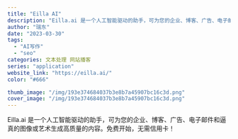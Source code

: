 ```yaml
---
title: "Eilla AI"
description: "Eilla.ai 是一个人工智能驱动的助手，可为您的企业、博客、广告、电子邮件和逼真的图像或艺术生成高质量的内容。免费开"
author: "瑞东"
date: "2023-03-30"
tags:
  - "AI写作"
  - "seo"
categories: 文本处理 网站播客
series: "application"
website_link: "https://eilla.ai/"
color: "#666"

thumb_image: "/img/193e374684037b3e8b7a45907bc16c3d.png"
cover_image: "/img/193e374684037b3e8b7a45907bc16c3d.png"
---
```


Eilla.ai 是一个人工智能驱动的助手，可为您的企业、博客、广告、电子邮件和逼真的图像或艺术生成高质量的内容。免费开始，无需信用卡！